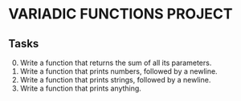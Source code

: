 # VARIADIC FUNCTIONS PROJECT
## Tasks

0. Write a function that returns the sum of all its parameters.
1. Write a function that prints numbers, followed by a newline.
2. Write a function that prints strings, followed by a newline.
3. Write a function that prints anything.


